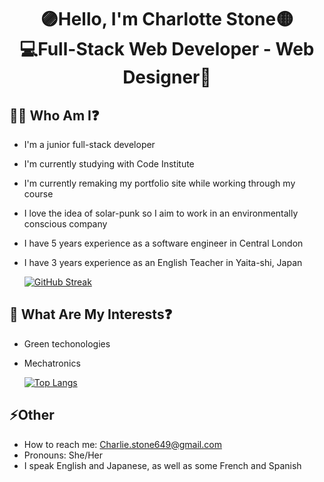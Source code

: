 <h1 align="center">🟣Hello, I'm Charlotte Stone🟡 <br>💻Full-Stack Web Developer - Web Designer🎨</h1>

## 👩‍🚀 Who Am I❓

  - I'm a junior full-stack developer
  - I'm currently studying with Code Institute
  - I'm currently remaking my portfolio site while working through my course
  - I love the idea of solar-punk so I aim to work in an environmentally conscious company
  - I have 5 years experience as a software engineer in Central London
  - I have 3 years experience as an English Teacher in Yaita-shi, Japan

    [![GitHub Streak](https://streak-stats.demolab.com?user=Terafora&theme=vue&hide_border=true&date_format=M%20j%5B%2C%20Y%5D)](https://git.io/streak-stats)

## 🔭 What Are My Interests❓

  - Green techonologies
  - Mechatronics

    [![Top Langs](https://github-readme-stats.vercel.app/api/top-langs/?username=Terafora&layout=compact)](https://github.com/anuraghazra/github-readme-stats)

## ⚡Other

  - How to reach me: Charlie.stone649@gmail.com
  - Pronouns: She/Her
  - I speak English and Japanese, as well as some French and Spanish
